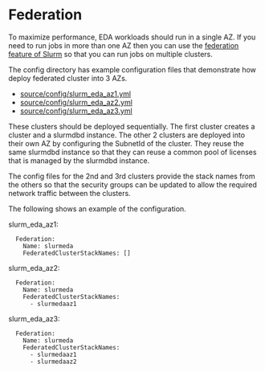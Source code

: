 # Federation

To maximize performance, EDA workloads should run in a single AZ.
If you need to run jobs in more than one AZ then you can use the [federation feature of Slurm](https://slurm.schedmd.com/federation.html) so that you can run jobs on multiple clusters.

The config directory has example configuration files that demonstrate how deploy federated cluster into 3 AZs.

* [source/config/slurm_eda_az1.yml](https://github.com/aws-samples/aws-eda-slurm-cluster/blob/main/source/config/slurm_eda_az1.yml)
* [source/config/slurm_eda_az2.yml](https://github.com/aws-samples/aws-eda-slurm-cluster/blob/main/source/config/slurm_eda_az2.yml)
* [source/config/slurm_eda_az3.yml](https://github.com/aws-samples/aws-eda-slurm-cluster/blob/main/source/config/slurm_eda_az3.yml)

These clusters should be deployed sequentially.
The first cluster creates a cluster and a slurmdbd instance.
The other 2 clusters are deployed into their own AZ by configuring the SubnetId of the cluster.
They reuse the same slurmdbd instance so that they can reuse a common pool of licenses that
is managed by the slurmdbd instance.

The config files for the 2nd and 3rd clusters provide the stack names from the others
so that the security groups can be updated to allow the required network traffic between the
clusters.

The following shows an example of the configuration.

slurm_eda_az1:
```
  Federation:
    Name: slurmeda
    FederatedClusterStackNames: []
```

slurm_eda_az2:
```
  Federation:
    Name: slurmeda
    FederatedClusterStackNames:
      - slurmedaaz1
```

slurm_eda_az3:
```
  Federation:
    Name: slurmeda
    FederatedClusterStackNames:
      - slurmedaaz1
      - slurmedaaz2
```
